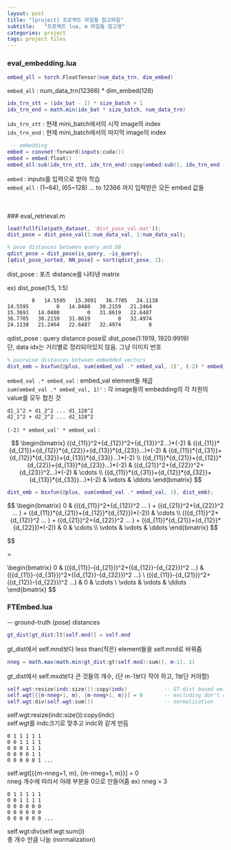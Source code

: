 ```yaml
---
layout: post
title: "[project] 프로젝트 파일들 참고파일"
subtitle:   "프로젝트 lua, m 파일들 참고용"
categories: project
tags: project files
---
```


### eval_embedding.lua

```lua
embed_all = torch.FloatTensor(num_data_trn, dim_embed)
 ```
`embed_all` : num_data_trn(12366) * dim_embed(128)

```lua
idx_trn_stt = (idx_bat - 1) * size_batch + 1
idx_trn_end = math.min(idx_bat * size_batch, num_data_trn)
```

`idx_trn_stt` : 현재 mini_batch에서의 시작 image의 index <br />
`idx_trn_end` : 현재 mini_batch에서의 마지막 image의 index


```lua
 -- embedding
embed = convnet:forward(inputs:cuda())
embed = embed:float()
embed_all:sub(idx_trn_stt, idx_trn_end):copy(embed:sub(1, idx_trn_end - idx_trn_stt + 1))
```
`embed` : inputs를 입력으로 받아 학습 <br />
`embed_all` : (1~64), (65~128) ... to 12366 까지 입력받은
모든 embed 값들

<br />
<br />
### eval_retrieval.m

```Matlab
load(fullfile(path_dataset, 'dist_pose_val.mat'));
dist_pose = dist_pose_val(1:num_data_val, 1:num_data_val);

% pose distances between query and DB
qdist_pose = dist_pose(is_query, ~is_query);
[qdist_pose_sorted, NN_pose] = sort(qdist_pose, 2);
```
dist_pose : 포즈 distance를 나타낸 matrix

ex) dist_pose(1:5, 1:5)
```
        0   14.5595   15.3691   36.7705   24.1138
14.5595         0   14.0480   30.2159   21.2464
15.3691   14.0480         0   31.8619   22.6487
36.7705   30.2159   31.8619         0   32.4974
24.1138   21.2464   22.6487   32.4974         0
```

qdist_pose : query distance pose로 dist_pose(1:1919, 1920:9919) <br />
단, data idx는 거리별로 정리되어있지 않음. 그냥 이미지 번호

```Matlab
% pairwise distances between embedded vectors
dist_emb = bsxfun(@plus, sum(embed_val .* embed_val, 1)', (-2) * embed_val' * embed_val);
```

`embed_val .* embed_val` : embed_val element들 제곱 <br />
`sum(embed_val .* embed_val, 1)'` : 각 image들의 embedding의 각 차원의 value를 모두 합친 것 <br />
```
d1_1^2 + d1_2^2 ... d1_128^2
d2_1^2 + d2_2^2 ... d2_128^2
```


`(-2) * embed_val' * embed_val` : <br />

$$
\begin{bmatrix}
       ({d_{11}}^2+{d_{12}}^2+{d_{13}}^2...)*(-2) & ({d_{11}}*{d_{21}}+{d_{12}}*{d_{22}}+{d_{13}}*{d_{23}}...)*(-2) & ({d_{11}}*{d_{31}}+{d_{12}}*{d_{32}}+{d_{13}}*{d_{33}}...)*(-2) \\
       ({d_{11}}*{d_{21}}+{d_{12}}*{d_{22}}+{d_{13}}*{d_{23}}...)*(-2) & ({d_{21}}^2+{d_{22}}^2+{d_{23}}^2...)*(-2) & \cdots \\
       ({d_{11}}*{d_{31}}+{d_{12}}*{d_{32}}+{d_{13}}*{d_{33}}...)*(-2) & \vdots & \ddots
\end{bmatrix}
$$

``` Matlab
dist_emb = bsxfun(@plus, sum(embed_val .* embed_val, 1), dist_emb);
```

$$
\begin{bmatrix}
0 & (({d_{11}}^2+{d_{12}}^2 ... ) + ({d_{21}}^2+{d_{22}}^2 ... ) + ({d_{11}}*{d_{21}}+{d_{12}}*{d_{12}})*(-2)) & \cdots \\ 
(({d_{11}}^2+{d_{12}}^2 ... ) + ({d_{21}}^2+{d_{22}}^2 ... ) + ({d_{11}}*{d_{21}}+{d_{12}}*{d_{22}})*(-2)) & 0 & \cdots \\
\vdots & \vdots & \ddots
\end{bmatrix}
$$

$$

=

\begin{bmatrix}
0 & (({d_{11}}-{d_{21}})^2+({d_{12}}-{d_{22}})^2 ...) & (({d_{11}}-{d_{31}})^2+({d_{12}}-{d_{32}})^2 ...) \\
(({d_{11}}-{d_{21}})^2+({d_{12}}-{d_{22}})^2 ...) & 0 & \cdots \\
\vdots & \vdots & \ddots
\end{bmatrix}
$$


### FTEmbed.lua

-- ground-truth (pose) distances
```lua
gt_dist[gt_dist:lt(self.mnd)] = self.mnd
```
gt_dist에서 self.mnd보다 less than(작은) element들을 self.mnd로 바꿔줌

```lua
nneg = math.max(math.min(gt_dist:gt(self.mxd):sum(), m-1), 1)
```
gt_dist에서 self.mxd보다 큰 것들의 개수, (단 m-1보다 작야 하고, 1보단 커야함)

```lua
self.wgt:resize(indc:size()):copy(indc)            -- GT-dist based weights & order constraints
self.wgt[{{m-nneg+1, m}, {m-nneg+1, m}}] = 0       -- excluding don't care triplets
self.wgt:div(self.wgt:sum())                       -- normalization
```
self.wgt:resize(indc:size()):copy(indc) <br>
self.wgt를 indc크기로 맞추고 indc와 같게 만듬

```
0 1 1 1 1 1
0 0 1 1 1 1
0 0 0 1 1 1
0 0 0 0 1 1
0 0 0 0 0 1 ...
```
self.wgt[{{m-nneg+1, m}, {m-nneg+1, m}}] = 0 <br>
nneg 개수에 따라서 아래 부분을 0으로 만들어줌 ex) nneg = 3
```
0 1 1 1 1 1
0 0 1 1 1 1
0 0 0 0 0 0
0 0 0 0 0 0 
0 0 0 0 0 0 ...
```
self.wgt:div(self.wgt:sum()) <br>
총 개수 만큼 나눔 (normalization)